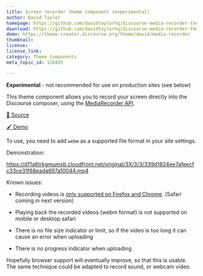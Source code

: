 ```yaml
---
title: Screen recorder theme component (experimental)
author: David Taylor
homepage: https://github.com/davidtaylorhq/discourse-media-recorder-theme
download: https://github.com/davidtaylorhq/discourse-media-recorder-theme
demo: https://theme-creator.discourse.org/theme/david/media-recorder
thumbnail: 
license: 
license_link: 
category: Theme Components
meta_topic_id: 126835

---
```

**Experimental** - not recommended for use on production sites (see below)

This theme component allows you to record your screen directly into the Discourse composer, using the [MediaRecorder API](https://developer.mozilla.org/en-US/docs/Web/API/MediaStream_Recording_API). 

[:link: Source](https://github.com/davidtaylorhq/discourse-media-recorder-theme)

[:paintbrush: Demo](https://theme-creator.discourse.org/theme/david/media-recorder)

To use, you need to add `webm` as a supported file format in your site settings.

Demonstration:

https://d11a6trkgmumsb.cloudfront.net/original/3X/3/3/339d1824ee7afeecfc33ce31f68eada697a10044.mp4 

Known issues:

- Recording videos is [only supported on Firefox and Chrome](https://caniuse.com/#feat=mediarecorder). (Safari coming in next version)

- Playing back the recorded videos (webm format) is not supported on mobile or desktop safari

- There is no file size indicator or limit, so if the video is too long it can cause an error when uploading

- There is no progress indicator when uploading

Hopefully browser support will eventually improve, so that this is usable. The same technique could be  adapted to record sound, or webcam video.